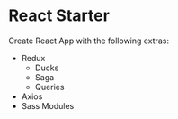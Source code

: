 # React Starter

Create React App with the following extras:

* Redux
  * Ducks
  * Saga
  * Queries
* Axios
* Sass Modules
